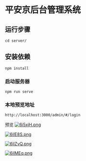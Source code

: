 # 平安京后台管理系统

## 运行步骤

```
cd server/
```

## 安装依赖
```
npm install
```

### 启动服务器

```
npm run serve
```

### 本地预览地址

```
http://localhost:3000/admin/#/login
```
预览
[![6i5xjH.png](https://s3.ax1x.com/2021/03/01/6i5xjH.png)](https://imgtu.com/i/6i5xjH)

[![6iIE8S.png](https://s3.ax1x.com/2021/03/01/6iIE8S.png)](https://imgtu.com/i/6iIE8S)

[![6iIZvQ.png](https://s3.ax1x.com/2021/03/01/6iIZvQ.png)](https://imgtu.com/i/6iIZvQ)

[![6iIMEq.png](https://s3.ax1x.com/2021/03/01/6iIMEq.png)](https://imgtu.com/i/6iIMEq)
